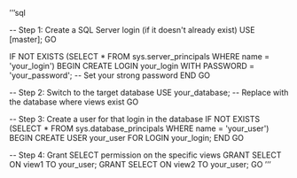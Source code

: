 ’’’sql

-- Step 1: Create a SQL Server login (if it doesn't already exist)
USE [master];
GO

IF NOT EXISTS (SELECT * FROM sys.server_principals WHERE name = 'your_login')
BEGIN
    CREATE LOGIN your_login 
    WITH PASSWORD = 'your_password'; -- Set your strong password
END
GO

-- Step 2: Switch to the target database
USE your_database; -- Replace with the database where views exist
GO

-- Step 3: Create a user for that login in the database
IF NOT EXISTS (SELECT * FROM sys.database_principals WHERE name = 'your_user')
BEGIN
    CREATE USER your_user FOR LOGIN your_login;
END
GO

-- Step 4: Grant SELECT permission on the specific views
GRANT SELECT ON view1 TO your_user;
GRANT SELECT ON view2 TO your_user;
GO
’’’